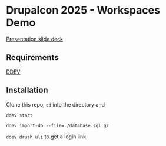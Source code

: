 # Drupalcon 2025 - Workspaces Demo

[Presentation slide deck](https://docs.google.com/presentation/d/1bkeY9xAjXDRw28qNfbMTTVV3HJ9sEQZQKrp_1QbHAHg/edit?usp=sharing)

## Requirements

[DDEV](https://ddev.com/)

## Installation

Clone this repo, `cd` into the directory and

`ddev start`

`ddev import-db --file=./database.sql.gz`

`ddev drush uli` to get a login link
